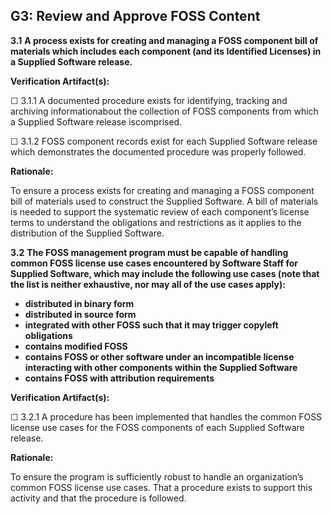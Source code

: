 ## G3: Review and Approve FOSS Content

**3.1** **A process exists for creating and managing a FOSS component bill of materials which includes each component (and its Identified Licenses) in a Supplied Software release.**

**Verification Artifact(s):**

☐ 3.1.1 A documented procedure exists for identifying, tracking and archiving informationabout the collection of FOSS components from which a Supplied Software release iscomprised.

☐ 3.1.2 FOSS component records exist for each Supplied Software release which demonstrates the documented procedure was properly followed.

**Rationale:**

To ensure a process exists for creating and managing a FOSS component bill of materials used to construct the Supplied Software. A bill of materials is needed to support the systematic review of each component’s license terms to understand the obligations and restrictions as it applies to the distribution of the Supplied Software.

**3.2** **The FOSS management program must be capable of handling common FOSS license use cases encountered by Software Staff for Supplied Software, which may include the following use cases (note that the list is neither exhaustive, nor may all of the use cases apply):**

* **distributed in binary form**
* **distributed in source form**
* **integrated with other FOSS such that it may trigger copyleft obligations**
* **contains modified FOSS**
* **contains FOSS or other software under an incompatible license interacting with other components within the Supplied Software**
* **contains FOSS with attribution requirements**

**Verification Artifact(s):**

☐ 3.2.1 A procedure has been implemented that handles the common FOSS license use cases for the FOSS components of each Supplied Software release.

**Rationale:**

To ensure the program is sufficiently robust to handle an organization’s common FOSS license use cases. That a procedure exists to support this activity and that the procedure is followed.